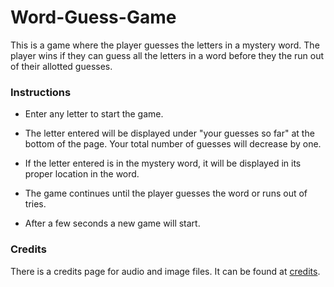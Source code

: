 # Word-Guess-Game
This is a game where the player guesses the letters in a mystery word. The player wins if they can guess all the letters in a word before they the run out of their allotted guesses.

### Instructions

* Enter any letter to start the game.

* The letter entered will be displayed under "your guesses so far" at the bottom of the page. Your total number of guesses will decrease by one.

* If the letter entered is in the mystery word, it will be displayed in its proper location in the word. 
 
* The game continues until the player guesses the word or runs out of tries.

* After a few seconds a new game will start.

### Credits
There is a credits page for audio and image files. It can be found at [credits](credit.html).

